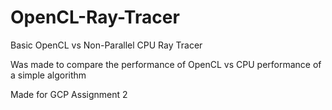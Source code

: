 # OpenCL-Ray-Tracer

Basic OpenCL vs Non-Parallel CPU Ray Tracer

Was made to compare the performance of OpenCL vs CPU performance of a simple algorithm

Made for GCP Assignment 2
